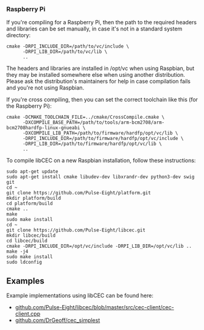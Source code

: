 ### Raspberry Pi
If you're compiling for a Raspberry Pi, then the path to the required headers and libraries can be set manually, in case it's not in a standard system directory:
```
cmake -DRPI_INCLUDE_DIR=/path/to/vc/include \
      -DRPI_LIB_DIR=/path/to/vc/lib \
      ..
```

The headers and libraries are installed in /opt/vc when using Raspbian, but they may be installed somewhere else when using another distribution. Please ask the distribution's maintainers for help in case compilation fails and you're not using Raspbian.

If you're cross compiling, then you can set the correct toolchain like this (for the Raspberry Pi):
```
cmake -DCMAKE_TOOLCHAIN_FILE=../cmake/CrossCompile.cmake \
      -DXCOMPILE_BASE_PATH=/path/to/tools/arm-bcm2708/arm-bcm2708hardfp-linux-gnueabi \
      -DXCOMPILE_LIB_PATH=/path/to/firmware/hardfp/opt/vc/lib \
      -DRPI_INCLUDE_DIR=/path/to/firmware/hardfp/opt/vc/include \
      -DRPI_LIB_DIR=/path/to/firmware/hardfp/opt/vc/lib \
      ..
```

To compile libCEC on a new Raspbian installation, follow these instructions:
```
sudo apt-get update
sudo apt-get install cmake libudev-dev libxrandr-dev python3-dev swig git
cd ~
git clone https://github.com/Pulse-Eight/platform.git
mkdir platform/build
cd platform/build
cmake ..
make
sudo make install
cd ~
git clone https://github.com/Pulse-Eight/libcec.git
mkdir libcec/build
cd libcec/build
cmake -DRPI_INCLUDE_DIR=/opt/vc/include -DRPI_LIB_DIR=/opt/vc/lib ..
make -j4
sudo make install
sudo ldconfig
```

## Examples
Example implementations using libCEC can be found here:
* [github.com/Pulse-Eight/libcec/blob/master/src/cec-client/cec-client.cpp](https://github.com/Pulse-Eight/libcec/blob/master/src/cec-client/cec-client.cpp)
* [github.com/DrGeoff/cec_simplest](https://github.com/DrGeoff/cec_simplest)
